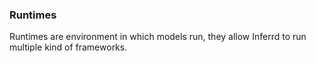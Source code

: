 ### Runtimes

Runtimes are environment in which models run, they allow Inferrd to run multiple kind of frameworks.